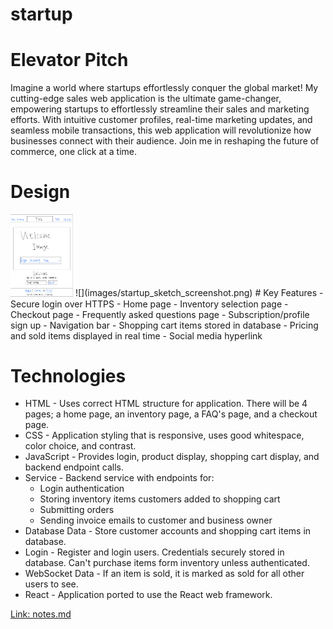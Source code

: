 # startup

# Elevator Pitch
Imagine a world where startups effortlessly conquer the global market! My cutting-edge sales web application is the ultimate game-changer, empowering startups to effortlessly streamline their sales and marketing efforts. With intuitive customer profiles, real-time marketing updates, and seamless mobile transactions, this web application will revolutionize how businesses connect with their audience. Join me in reshaping the future of commerce, one click at a time.

# Design
<img src ="images/startup_sketch_screenshot.png" width="100">
![](images/startup_sketch_screenshot.png)
# Key Features
- Secure login over HTTPS
- Home page
- Inventory selection page
- Checkout page
- Frequently asked questions page
- Subscription/profile sign up
- Navigation bar
- Shopping cart items stored in database
- Pricing and sold items displayed in real time
- Social media hyperlink

# Technologies
- HTML - Uses correct HTML structure for application. There will be 4 pages; a home page, an inventory page, a FAQ's page, and a checkout page.
- CSS - Application styling that is responsive, uses good whitespace, color choice, and contrast.
- JavaScript - Provides login, product display, shopping cart display, and backend endpoint calls.
- Service - Backend service with endpoints for:
   - Login authentication
   - Storing inventory items customers added to shopping cart
   - Submitting orders
   - Sending invoice emails to customer and business owner
- Database Data - Store customer accounts and shopping cart items in database.
- Login - Register and login users. Credentials securely stored in database. Can't purchase items form inventory unless authenticated.
- WebSocket Data - If an item is sold, it is marked as sold for all other users to see.
- React - Application ported to use the React web framework.

[Link: notes.md](notes.md)
